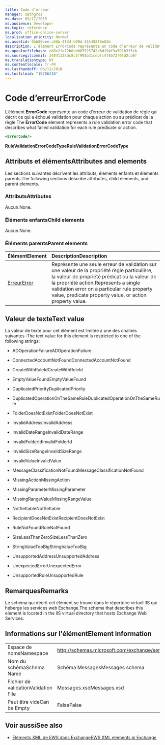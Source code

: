 ```yaml
---
title: Code d’erreur
manager: sethgros
ms.date: 09/17/2015
ms.audience: Developer
ms.topic: reference
ms.prod: office-online-server
localization_priority: Normal
ms.assetid: 0bb00cee-c66b-4f34-b99d-355458f5e83b
description: L’élément ErrorCode représente un code d’erreur de validation de règle qui décrit ce qui a échoué validation pour chaque action ou au prédicat de la règle.
ms.openlocfilehash: ed8e2fa72b0eb007925742e6d194f3a391b3f3cb
ms.sourcegitcommit: 34041125dc8c5f993b21cebfc4f8b72f0fd2cb6f
ms.translationtype: MT
ms.contentlocale: fr-FR
ms.lasthandoff: 06/11/2018
ms.locfileid: "19756210"
---
```

# <a name="errorcode"></a><span data-ttu-id="b5194-103">Code d’erreur</span><span class="sxs-lookup"><span data-stu-id="b5194-103">ErrorCode</span></span>

<span data-ttu-id="b5194-104">L’élément **ErrorCode** représente un code d’erreur de validation de règle qui décrit ce qui a échoué validation pour chaque action ou au prédicat de la règle.</span><span class="sxs-lookup"><span data-stu-id="b5194-104">The **ErrorCode** element represents a rule validation error code that describes what failed validation for each rule predicate or action.</span></span> 
  
```XML
<ErrorCode/>
```

 <span data-ttu-id="b5194-105">**RuleValidationErrorCodeType**</span><span class="sxs-lookup"><span data-stu-id="b5194-105">**RuleValidationErrorCodeType**</span></span>
## <a name="attributes-and-elements"></a><span data-ttu-id="b5194-106">Attributs et éléments</span><span class="sxs-lookup"><span data-stu-id="b5194-106">Attributes and elements</span></span>

<span data-ttu-id="b5194-107">Les sections suivantes décrivent les attributs, éléments enfants et éléments parents.</span><span class="sxs-lookup"><span data-stu-id="b5194-107">The following sections describe attributes, child elements, and parent elements.</span></span>
  
### <a name="attributes"></a><span data-ttu-id="b5194-108">Attributs</span><span class="sxs-lookup"><span data-stu-id="b5194-108">Attributes</span></span>

<span data-ttu-id="b5194-109">Aucun.</span><span class="sxs-lookup"><span data-stu-id="b5194-109">None.</span></span>
  
### <a name="child-elements"></a><span data-ttu-id="b5194-110">Éléments enfants</span><span class="sxs-lookup"><span data-stu-id="b5194-110">Child elements</span></span>

<span data-ttu-id="b5194-111">Aucun.</span><span class="sxs-lookup"><span data-stu-id="b5194-111">None.</span></span>
  
### <a name="parent-elements"></a><span data-ttu-id="b5194-112">Éléments parents</span><span class="sxs-lookup"><span data-stu-id="b5194-112">Parent elements</span></span>

|<span data-ttu-id="b5194-113">**Élément**</span><span class="sxs-lookup"><span data-stu-id="b5194-113">**Element**</span></span>|<span data-ttu-id="b5194-114">**Description**</span><span class="sxs-lookup"><span data-stu-id="b5194-114">**Description**</span></span>|
|:-----|:-----|
|[<span data-ttu-id="b5194-115">Erreur</span><span class="sxs-lookup"><span data-stu-id="b5194-115">Error</span></span>](error.md) <br/> |<span data-ttu-id="b5194-116">Représente une seule erreur de validation sur une valeur de la propriété règle particulière, la valeur de propriété prédicat ou la valeur de la propriété action.</span><span class="sxs-lookup"><span data-stu-id="b5194-116">Represents a single validation error on a particular rule property value, predicate property value, or action property value.</span></span>  <br/> |
   
## <a name="text-value"></a><span data-ttu-id="b5194-117">Valeur de texte</span><span class="sxs-lookup"><span data-stu-id="b5194-117">Text value</span></span>

<span data-ttu-id="b5194-118">La valeur de texte pour cet élément est limitée à une des chaînes suivantes :</span><span class="sxs-lookup"><span data-stu-id="b5194-118">The text value for this element is restricted to one of the following strings:</span></span>
  
- <span data-ttu-id="b5194-119">ADOperationFailure</span><span class="sxs-lookup"><span data-stu-id="b5194-119">ADOperationFailure</span></span>
    
- <span data-ttu-id="b5194-120">ConnectedAccountNotFound</span><span class="sxs-lookup"><span data-stu-id="b5194-120">ConnectedAccountNotFound</span></span>
    
- <span data-ttu-id="b5194-121">CreateWithRuleId</span><span class="sxs-lookup"><span data-stu-id="b5194-121">CreateWithRuleId</span></span>
    
- <span data-ttu-id="b5194-122">EmptyValueFound</span><span class="sxs-lookup"><span data-stu-id="b5194-122">EmptyValueFound</span></span>
    
- <span data-ttu-id="b5194-123">DuplicatedPriority</span><span class="sxs-lookup"><span data-stu-id="b5194-123">DuplicatedPriority</span></span>
    
- <span data-ttu-id="b5194-124">DuplicatedOperationOnTheSameRule</span><span class="sxs-lookup"><span data-stu-id="b5194-124">DuplicatedOperationOnTheSameRule</span></span>
    
- <span data-ttu-id="b5194-125">FolderDoesNotExist</span><span class="sxs-lookup"><span data-stu-id="b5194-125">FolderDoesNotExist</span></span>
    
- <span data-ttu-id="b5194-126">InvalidAddress</span><span class="sxs-lookup"><span data-stu-id="b5194-126">InvalidAddress</span></span>
    
- <span data-ttu-id="b5194-127">InvalidDateRange</span><span class="sxs-lookup"><span data-stu-id="b5194-127">InvalidDateRange</span></span>
    
- <span data-ttu-id="b5194-128">InvalidFolderId</span><span class="sxs-lookup"><span data-stu-id="b5194-128">InvalidFolderId</span></span>
    
- <span data-ttu-id="b5194-129">InvalidSizeRange</span><span class="sxs-lookup"><span data-stu-id="b5194-129">InvalidSizeRange</span></span>
    
- <span data-ttu-id="b5194-130">InvalidValue</span><span class="sxs-lookup"><span data-stu-id="b5194-130">InvalidValue</span></span>
    
- <span data-ttu-id="b5194-131">MessageClassificationNotFound</span><span class="sxs-lookup"><span data-stu-id="b5194-131">MessageClassificationNotFound</span></span>
    
- <span data-ttu-id="b5194-132">MissingAction</span><span class="sxs-lookup"><span data-stu-id="b5194-132">MissingAction</span></span>
    
- <span data-ttu-id="b5194-133">MissingParameter</span><span class="sxs-lookup"><span data-stu-id="b5194-133">MissingParameter</span></span>
    
- <span data-ttu-id="b5194-134">MissingRangeValue</span><span class="sxs-lookup"><span data-stu-id="b5194-134">MissingRangeValue</span></span>
    
- <span data-ttu-id="b5194-135">NotSettable</span><span class="sxs-lookup"><span data-stu-id="b5194-135">NotSettable</span></span>
    
- <span data-ttu-id="b5194-136">RecipientDoesNotExist</span><span class="sxs-lookup"><span data-stu-id="b5194-136">RecipientDoesNotExist</span></span>
    
- <span data-ttu-id="b5194-137">RuleNotFound</span><span class="sxs-lookup"><span data-stu-id="b5194-137">RuleNotFound</span></span>
    
- <span data-ttu-id="b5194-138">SizeLessThanZero</span><span class="sxs-lookup"><span data-stu-id="b5194-138">SizeLessThanZero</span></span>
    
- <span data-ttu-id="b5194-139">StringValueTooBig</span><span class="sxs-lookup"><span data-stu-id="b5194-139">StringValueTooBig</span></span>
    
- <span data-ttu-id="b5194-140">UnsupportedAddress</span><span class="sxs-lookup"><span data-stu-id="b5194-140">UnsupportedAddress</span></span>
    
- <span data-ttu-id="b5194-141">UnexpectedError</span><span class="sxs-lookup"><span data-stu-id="b5194-141">UnexpectedError</span></span>
    
- <span data-ttu-id="b5194-142">UnsupportedRule</span><span class="sxs-lookup"><span data-stu-id="b5194-142">UnsupportedRule</span></span>
    
## <a name="remarks"></a><span data-ttu-id="b5194-143">Remarques</span><span class="sxs-lookup"><span data-stu-id="b5194-143">Remarks</span></span>

<span data-ttu-id="b5194-144">Le schéma qui décrit cet élément se trouve dans le répertoire virtuel IIS qui héberge les services web Exchange.</span><span class="sxs-lookup"><span data-stu-id="b5194-144">The schema that describes this element is located in the IIS virtual directory that hosts Exchange Web Services.</span></span>
  
## <a name="element-information"></a><span data-ttu-id="b5194-145">Informations sur l'élément</span><span class="sxs-lookup"><span data-stu-id="b5194-145">Element information</span></span>

|||
|:-----|:-----|
|<span data-ttu-id="b5194-146">Espace de noms</span><span class="sxs-lookup"><span data-stu-id="b5194-146">Namespace</span></span>  <br/> |http://schemas.microsoft.com/exchange/services/2006/messages  <br/> |
|<span data-ttu-id="b5194-147">Nom du schéma</span><span class="sxs-lookup"><span data-stu-id="b5194-147">Schema Name</span></span>  <br/> |<span data-ttu-id="b5194-148">Schéma Messages</span><span class="sxs-lookup"><span data-stu-id="b5194-148">Messages schema</span></span>  <br/> |
|<span data-ttu-id="b5194-149">Fichier de validation</span><span class="sxs-lookup"><span data-stu-id="b5194-149">Validation File</span></span>  <br/> |<span data-ttu-id="b5194-150">Messages.xsd</span><span class="sxs-lookup"><span data-stu-id="b5194-150">Messages.xsd</span></span>  <br/> |
|<span data-ttu-id="b5194-151">Peut être vide</span><span class="sxs-lookup"><span data-stu-id="b5194-151">Can be Empty</span></span>  <br/> |<span data-ttu-id="b5194-152">False</span><span class="sxs-lookup"><span data-stu-id="b5194-152">False</span></span>  <br/> |
   
## <a name="see-also"></a><span data-ttu-id="b5194-153">Voir aussi</span><span class="sxs-lookup"><span data-stu-id="b5194-153">See also</span></span>



- [<span data-ttu-id="b5194-154">Éléments XML de EWS dans Exchange</span><span class="sxs-lookup"><span data-stu-id="b5194-154">EWS XML elements in Exchange</span></span>](ews-xml-elements-in-exchange.md)

